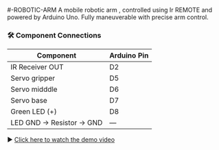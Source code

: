 #-ROBOTIC-ARM
A mobile robotic arm , controlled using Ir REMOTE and powered by Arduino Uno. Fully maneuverable with precise arm control.
### 🛠️ Component Connections

| Component               | Arduino Pin        |
|------------------------|--------------------|
| IR Receiver OUT         | D2                 |
| Servo gripper           | D5                |
| Servo midddle           | D6                  |
| Servo base               | D7               |
| Green LED (+)           | D8                 |
| LED GND → Resistor → GND | —                 |

▶️ [Click here to watch the demo video]([https://github.com/abdulhaadicoder/MOBILE-ROBOTIC-ARM/blob/main/media/dedf2f3b-6bab-4a96-ad7f-b9e5debc5a5a.mp4](https://github.com/abdulhaadicoder/MOBILE-ROBOTIC-ARM/blob/88368a38bb21d4b19ae60e53b3c1f7602c5e91f5/WhatsApp%20Image%202025-06-05%20at%2011.38.23_369f75e7.jpg))
